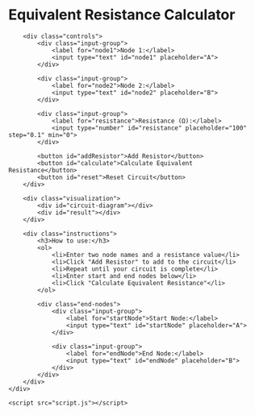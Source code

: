 <!DOCTYPE html>
<html lang="en">
<head>
    <meta charset="UTF-8">
    <meta name="viewport" content="width=device-width, initial-scale=1.0">
    <title>Circuit Resistance Calculator</title>
    <link rel="stylesheet" href="style.css">
</head>
<body>
    <div class="container">
        <h1>Equivalent Resistance Calculator</h1>
        
        <div class="controls">
            <div class="input-group">
                <label for="node1">Node 1:</label>
                <input type="text" id="node1" placeholder="A">
            </div>
            
            <div class="input-group">
                <label for="node2">Node 2:</label>
                <input type="text" id="node2" placeholder="B">
            </div>
            
            <div class="input-group">
                <label for="resistance">Resistance (Ω):</label>
                <input type="number" id="resistance" placeholder="100" step="0.1" min="0">
            </div>
            
            <button id="addResistor">Add Resistor</button>
            <button id="calculate">Calculate Equivalent Resistance</button>
            <button id="reset">Reset Circuit</button>
        </div>
        
        <div class="visualization">
            <div id="circuit-diagram"></div>
            <div id="result"></div>
        </div>
        
        <div class="instructions">
            <h3>How to use:</h3>
            <ol>
                <li>Enter two node names and a resistance value</li>
                <li>Click "Add Resistor" to add to the circuit</li>
                <li>Repeat until your circuit is complete</li>
                <li>Enter start and end nodes below</li>
                <li>Click "Calculate Equivalent Resistance"</li>
            </ol>
            
            <div class="end-nodes">
                <div class="input-group">
                    <label for="startNode">Start Node:</label>
                    <input type="text" id="startNode" placeholder="A">
                </div>
                
                <div class="input-group">
                    <label for="endNode">End Node:</label>
                    <input type="text" id="endNode" placeholder="B">
                </div>
            </div>
        </div>
    </div>
    
    <script src="script.js"></script>
</body>
</html>